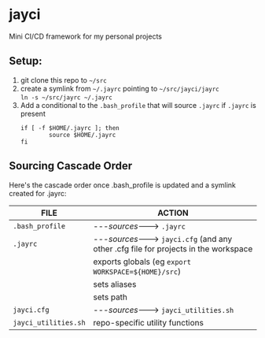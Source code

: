 # jayci
Mini CI/CD framework for my personal projects

## Setup:
1. git clone this repo to `~/src`
2. create a symlink from `~/.jayrc` pointing to `~/src/jayci/jayrc`  
     ```ln -s ~/src/jayrc ~/.jayrc```
3. Add a conditional to the `.bash_profile` that will source `.jayrc` if `.jayrc` is present
     ```
     if [ -f $HOME/.jayrc ]; then
             source $HOME/.jayrc
     fi
     ```

## Sourcing Cascade Order
Here's the cascade order once .bash_profile is updated and a symlink created for .jayrc:

| FILE | ACTION |
|------|--------|
| `.bash_profile` | ---_sources_---> `.jayrc`
| `.jayrc` | ---_sources_---> `jayci.cfg` (and any other .cfg file for projects in the workspace
|        | exports globals (eg `export WORKSPACE=${HOME}/src`)
|        | sets aliases
|        | sets path
| `jayci.cfg` | ---_sources_---> `jayci_utilities.sh`
| `jayci_utilities.sh` | repo-specific utility functions
